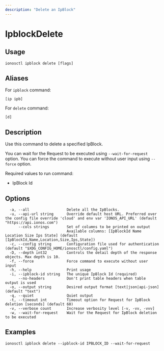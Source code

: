 ```yaml
---
description: "Delete an IpBlock"
---
```


# IpblockDelete

## Usage

```text
ionosctl ipblock delete [flags]
```

## Aliases

For `ipblock` command:

```text
[ip ipb]
```

For `delete` command:

```text
[d]
```

## Description

Use this command to delete a specified IpBlock.

You can wait for the Request to be executed using `--wait-for-request` option. You can force the command to execute without user input using `--force` option.

Required values to run command:

* IpBlock Id

## Options

```text
  -a, --all                 Delete all the IpBlocks.
  -u, --api-url string      Override default host URL. Preferred over the config file override 'cloud' and env var 'IONOS_API_URL' (default "https://api.ionos.com")
      --cols strings        Set of columns to be printed on output 
                            Available columns: [IpBlockId Name Location Size Ips State] (default [IpBlockId,Name,Location,Size,Ips,State])
  -c, --config string       Configuration file used for authentication (default "$XDG_CONFIG_HOME/ionosctl/config.yaml")
  -D, --depth int32         Controls the detail depth of the response objects. Max depth is 10.
  -f, --force               Force command to execute without user input
  -h, --help                Print usage
  -i, --ipblock-id string   The unique IpBlock Id (required)
      --no-headers          Don't print table headers when table output is used
  -o, --output string       Desired output format [text|json|api-json] (default "text")
  -q, --quiet               Quiet output
  -t, --timeout int         Timeout option for Request for IpBlock deletion [seconds] (default 60)
  -v, --verbose count       Increase verbosity level [-v, -vv, -vvv]
  -w, --wait-for-request    Wait for the Request for IpBlock deletion to be executed
```

## Examples

```text
ionosctl ipblock delete --ipblock-id IPBLOCK_ID --wait-for-request
```

